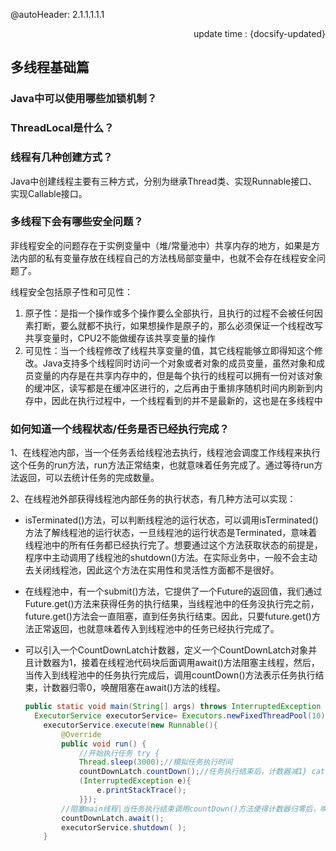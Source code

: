 @autoHeader: 2.1.1.1.1.1

<p align="right">update time : {docsify-updated}</p>

## 多线程基础篇

### Java中可以使用哪些加锁机制？



### ThreadLocal是什么？



### 线程有几种创建方式？

Java中创建线程主要有三种方式，分别为继承Thread类、实现Runnable接口、实现Callable接口。

### 多线程下会有哪些安全问题？

非线程安全的问题存在于实例变量中（堆/常量池中）共享内存的地方，如果是方法内部的私有变量存放在线程自己的方法栈局部变量中，也就不会存在线程安全问题了。

线程安全包括原子性和可见性：

1. 原子性：是指一个操作或多个操作要么全部执行，且执行的过程不会被任何因素打断，要么就都不执行，如果想操作是原子的，那么必须保证一个线程改写共享变量时，CPU2不能做缓存该共享变量的操作
2. 可见性：当一个线程修改了线程共享变量的值，其它线程能够立即得知这个修改。Java支持多个线程同时访问一个对象或者对象的成员变量，虽然对象和成员变量的内存是在共享内存中的，但是每个执行的线程可以拥有一份对该对象的缓冲区，读写都是在缓冲区进行的，之后再由于重排序随机时间内刷新到内存中，因此在执行过程中，一个线程看到的并不是最新的，这也是在多线程中

### 如何知道一个线程状态/任务是否已经执行完成？

1、在线程池内部，当一个任务丢给线程池去执行，线程池会调度工作线程来执行这个任务的run方法，run方法正常结束，也就意味着任务完成了。通过等待run方法返回，可以去统计任务的完成数量。

2、在线程池外部获得线程池内部任务的执行状态，有几种方法可以实现：

- isTerminated()方法，可以判断线程池的运行状态，可以调用isTerminated()方法了解线程池的运行状态，一旦线程池的运行状态是Terminated，意味着线程池中的所有任务都已经执行完了。想要通过这个方法获取状态的前提是，程序中主动调用了线程池的shutdown()方法。在实际业务中，一般不会主动去关闭线程池，因此这个方法在实用性和灵活性方面都不是很好。

- 在线程池中，有一个submit()方法，它提供了一个Future的返回值，我们通过Future.get()方法来获得任务的执行结果，当线程池中的任务没执行完之前，future.get()方法会一直阻塞，直到任务执行结束。因此，只要future.get()方法正常返回，也就意味着传入到线程池中的任务已经执行完成了。

- 可以引入一个CountDownLatch计数器，定义一个CountDownLatch对象并且计数器为1，接着在线程池代码块后面调用await()方法阻塞主线程，然后，当传入到线程池中的任务执行完成后，调用countDown()方法表示任务执行结束，计数器归零0，唤醒阻塞在await()方法的线程。

  ```java
  public static void main(String[] args) throws InterruptedException {
  	ExecutorService executorService= Executors.newFixedThreadPool(10); 		CountDownLatch countDownLatch=new CountDownLatch(1);		
      executorService.execute(new Runnable(){
          @Override
          public void run() {
              //开始执行任务 try {
              Thread.sleep(3000);//模拟任务执行时间
              countDownLatch.countDown();//任务执行结束后，计数器减1} catch
              (InterruptedException e){
                  e.printStackTrace();
              }});
          //阻塞main线程|当任务执行结束调用countDown()方法使得计数器归零后，唤醒主线程。 
          countDownLatch.await();
          executorService.shutdown( );
      }
  ```
